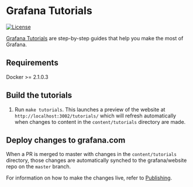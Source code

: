 # Grafana Tutorials

[![License](https://img.shields.io/github/license/grafana/grafana)](LICENSE)

[Grafana Tutorials](https://grafana.com/tutorials/) are step-by-step guides that help you make the most of Grafana.

## Requirements

Docker >= 2.1.0.3

## Build the tutorials

1. Run `make tutorials`. This launches a preview of the website at `http://localhost:3002/tutorials/` which will refresh automatically when changes to content in the `content/tutorials` directory are made.

## Deploy changes to grafana.com

When a PR is merged to master with changes in the `content/tutorials` directory, those changes are automatically synched to the grafana/website repo on the `master` branch.

For information on how to make the changes live, refer to [Publishing](https://github.com/grafana/website#publishing).
